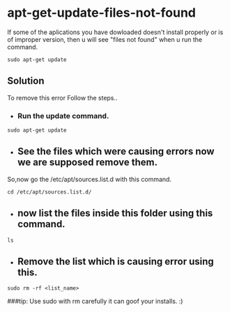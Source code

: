 # apt-get-update-files-not-found
If some of the aplications you have dowloaded doesn't install properly or is of improper version, then u will see "files not found" when u run the command.
```
sudo apt-get update
```

## Solution

To remove this error
Follow the steps..

* ### Run the update command.
```
sudo apt-get update
```

* ## See the files which were causing errors now we are supposed remove them.
So,now go the /etc/apt/sources.list.d with this command.

```
cd /etc/apt/sources.list.d/
```

* ## now list the files inside this folder using this command.
```
ls
```

* ## Remove the list which is causing error using this.
```
sudo rm -rf <list_name>
```

###tip: Use sudo with rm carefully it can goof your installs. :)

